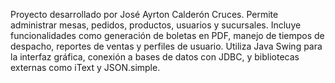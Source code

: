 Proyecto desarrollado por José Ayrton Calderón Cruces. Permite administrar mesas, pedidos, productos, usuarios y sucursales. Incluye funcionalidades como generación de boletas en PDF, manejo de tiempos de despacho, reportes de ventas y perfiles de usuario. Utiliza Java Swing para la interfaz gráfica, conexión a bases de datos con JDBC, y bibliotecas externas como iText y JSON.simple.
